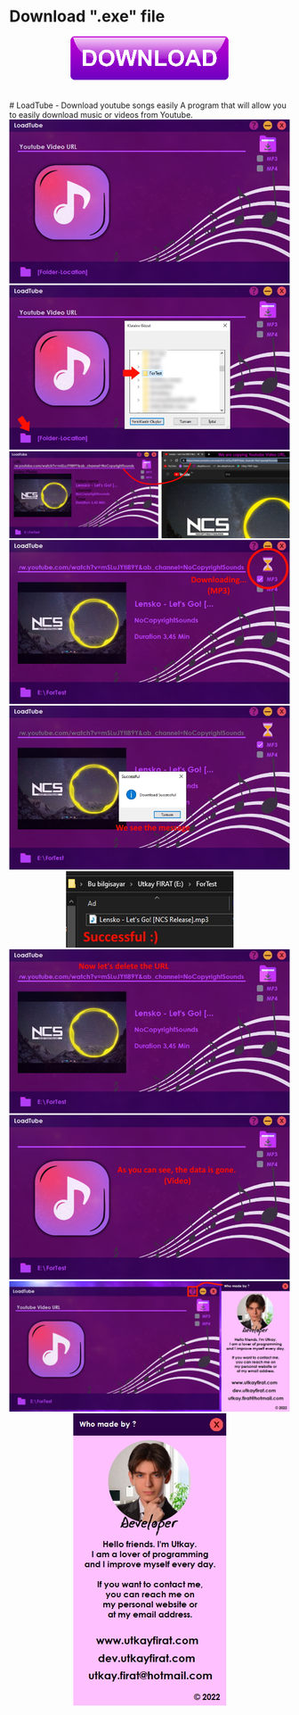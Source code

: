 # Download ".exe" file
 <center><a target="_BLANK" href="https://drive.google.com/file/d/1Low6BGQWdYipOMXv6ahQGAqFPkiVV3wj/view?usp=sharing"><img src="https://raw.githubusercontent.com/utkayfirat/LoadTube/main/promotion_images/download_item.png"></a></center>
 <br><br>
 # LoadTube - Download youtube songs easily
 A program that will allow you to easily download music or videos from Youtube.
 <center>
  <img src="https://raw.githubusercontent.com/utkayfirat/LoadTube/main/promotion_images/image_1.jpg"><br>
  <img src="https://raw.githubusercontent.com/utkayfirat/LoadTube/main/promotion_images/image_2.jpg"><br>
  <img src="https://raw.githubusercontent.com/utkayfirat/LoadTube/main/promotion_images/image_3.png"><br>
  <img src="https://raw.githubusercontent.com/utkayfirat/LoadTube/main/promotion_images/image_4.jpg"><br>
  <img src="https://raw.githubusercontent.com/utkayfirat/LoadTube/main/promotion_images/image_5.jpg"><br>
  <img src="https://raw.githubusercontent.com/utkayfirat/LoadTube/main/promotion_images/image_6.jpg"><br>
  <img src="https://raw.githubusercontent.com/utkayfirat/LoadTube/main/promotion_images/image_7.jpg"><br>
  <img src="https://raw.githubusercontent.com/utkayfirat/LoadTube/main/promotion_images/image_8.jpg"><br>
  <img src="https://raw.githubusercontent.com/utkayfirat/LoadTube/main/promotion_images/image_9.jpg"><br>
  <img src="https://raw.githubusercontent.com/utkayfirat/LoadTube/main/promotion_images/image_10.jpg">
 </center>

